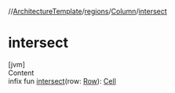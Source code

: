 //[ArchitectureTemplate](../../index.md)/[regions](../index.md)/[Column](index.md)/[intersect](intersect.md)



# intersect  
[jvm]  
Content  
infix fun [intersect](intersect.md)(row: [Row](../-row/index.md)): [Cell](../-cell/index.md)  



